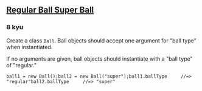 <h2><a href=https://www.codewars.com/kata/53f0f358b9cb376eca001079/train/javascript target="_blank">Regular Ball Super Ball</a></h2><h3>8 kyu</h3><p>Create a class <code>Ball</code>. Ball objects should accept one argument for "ball type" when instantiated.</p><p>If no arguments are given, ball objects should instantiate with a "ball type" of "regular."</p><pre><code class="language-javascript"><span class="cm-variable">ball1</span> <span class="cm-operator">=</span> <span class="cm-keyword">new</span> <span class="cm-variable">Ball</span>();<span class="cm-variable">ball2</span> <span class="cm-operator">=</span> <span class="cm-keyword">new</span> <span class="cm-variable">Ball</span>(<span class="cm-string">"super"</span>);<span class="cm-variable">ball1</span>.<span class="cm-property">ballType</span>     <span class="cm-comment">//=&gt; "regular"</span><span class="cm-variable">ball2</span>.<span class="cm-property">ballType</span>     <span class="cm-comment">//=&gt; "super"</span></code></pre><pre style="display: none;"><code class="language-coffeescript"><span class="cm-variable">ball1</span> <span class="cm-punctuation">=</span> <span class="cm-keyword">new</span> <span class="cm-variable">Ball</span><span class="cm-punctuation">(</span><span class="cm-punctuation">)</span><span class="cm-variable">ball2</span> <span class="cm-punctuation">=</span> <span class="cm-keyword">new</span> <span class="cm-variable">Ball</span><span class="cm-punctuation">(</span><span class="cm-string">"super"</span><span class="cm-punctuation">)</span><span class="cm-variable">ball1</span><span class="cm-punctuation">.</span><span class="cm-property">ballType</span> <span class="cm-comment">#=&gt; "regular"</span><span class="cm-variable">ball2</span><span class="cm-punctuation">.</span><span class="cm-property">ballType</span> <span class="cm-comment">#=&gt; "super"</span></code></pre><pre style="display: none;"><code class="language-ruby"><span class="cm-variable">ball1</span> <span class="cm-operator">=</span> <span class="cm-tag">Ball</span><span class="cm-operator">.</span><span class="cm-property">new</span><span class="cm-variable">ball2</span> <span class="cm-operator">=</span> <span class="cm-tag">Ball</span><span class="cm-operator">.</span><span class="cm-property">new</span> <span class="cm-string">"super"</span><span class="cm-variable">ball1</span><span class="cm-operator">.</span><span class="cm-property">ball_type</span>  <span class="cm-comment">#=&gt; "regular"</span><span class="cm-variable">ball2</span><span class="cm-operator">.</span><span class="cm-property">ball_type</span>  <span class="cm-comment">#=&gt; "super"</span></code></pre><pre style="display: none;"><code class="language-python"><span class="cm-variable">ball1</span> <span class="cm-operator">=</span> <span class="cm-variable">Ball</span>()<span class="cm-variable">ball2</span> <span class="cm-operator">=</span> <span class="cm-variable">Ball</span>(<span class="cm-string">"super"</span>)<span class="cm-variable">ball1</span>.<span class="cm-property">ball_type</span>  <span class="cm-comment">#=&gt; "regular"</span><span class="cm-variable">ball2</span>.<span class="cm-property">ball_type</span>  <span class="cm-comment">#=&gt; "super"</span></code></pre><pre style="display: none;"><code class="language-scala"><span class="cm-variable">ball1</span> <span class="cm-operator">=</span> <span class="cm-keyword">new</span> <span class="cm-variable">Ball</span>();<span class="cm-variable">ball2</span> <span class="cm-operator">=</span> <span class="cm-keyword">new</span> <span class="cm-variable">Ball</span>(<span class="cm-string">"super"</span>);<span class="cm-variable">ball1</span>.<span class="cm-variable">ballType</span>     <span class="cm-comment">//=&gt; "regular"</span><span class="cm-variable">ball2</span>.<span class="cm-variable">ballType</span>     <span class="cm-comment">//=&gt; "super"</span></code></pre>